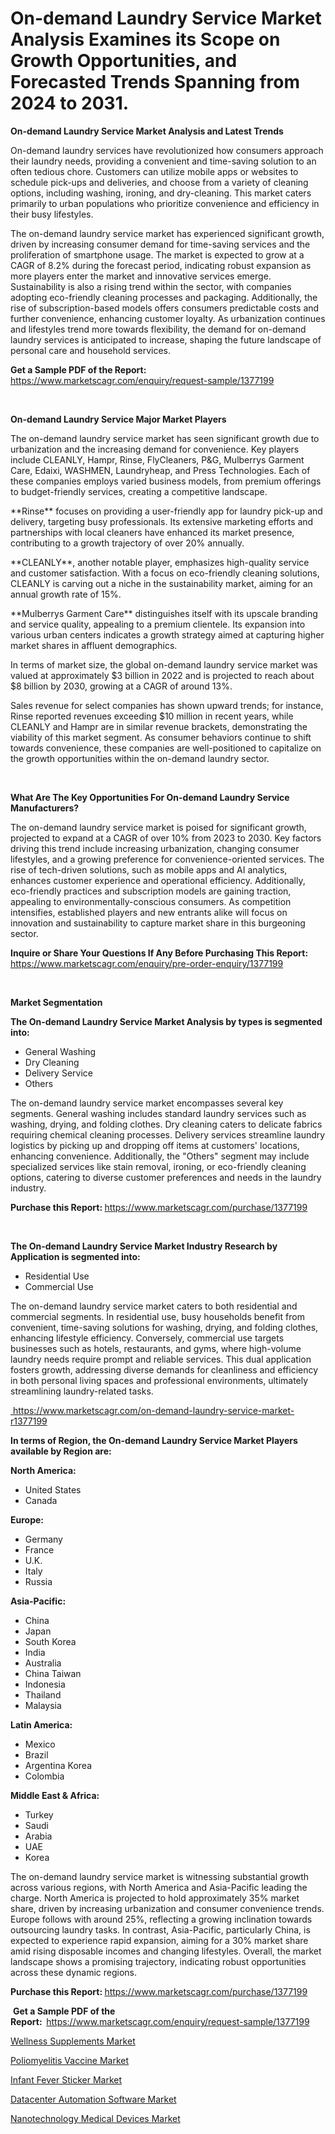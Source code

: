 <p><h1>On-demand Laundry Service Market Analysis Examines its Scope on Growth Opportunities, and Forecasted Trends Spanning from 2024 to 2031.</h1></p><p><strong>On-demand Laundry Service Market Analysis and Latest Trends</strong></p>
<p><p>On-demand laundry services have revolutionized how consumers approach their laundry needs, providing a convenient and time-saving solution to an often tedious chore. Customers can utilize mobile apps or websites to schedule pick-ups and deliveries, and choose from a variety of cleaning options, including washing, ironing, and dry-cleaning. This market caters primarily to urban populations who prioritize convenience and efficiency in their busy lifestyles.</p><p>The on-demand laundry service market has experienced significant growth, driven by increasing consumer demand for time-saving services and the proliferation of smartphone usage. The market is expected to grow at a CAGR of 8.2% during the forecast period, indicating robust expansion as more players enter the market and innovative services emerge. Sustainability is also a rising trend within the sector, with companies adopting eco-friendly cleaning processes and packaging. Additionally, the rise of subscription-based models offers consumers predictable costs and further convenience, enhancing customer loyalty. As urbanization continues and lifestyles trend more towards flexibility, the demand for on-demand laundry services is anticipated to increase, shaping the future landscape of personal care and household services.</p></p>
<p><strong>Get a Sample PDF of the Report:&nbsp;</strong> <a href="https://www.marketscagr.com/enquiry/request-sample/1377199?utm_campaign=1285&utm_medium=2&utm_source=Github&utm_content=ia&utm_term=23102024&utm_id=on-demand-laundry-service">https://www.marketscagr.com/enquiry/request-sample/1377199</a></p>
<p>&nbsp;</p>
<p><strong>On-demand Laundry Service Major Market Players</strong></p>
<p><p>The on-demand laundry service market has seen significant growth due to urbanization and the increasing demand for convenience. Key players include CLEANLY, Hampr, Rinse, FlyCleaners, P&G, Mulberrys Garment Care, Edaixi, WASHMEN, Laundryheap, and Press Technologies. Each of these companies employs varied business models, from premium offerings to budget-friendly services, creating a competitive landscape.</p><p>**Rinse** focuses on providing a user-friendly app for laundry pick-up and delivery, targeting busy professionals. Its extensive marketing efforts and partnerships with local cleaners have enhanced its market presence, contributing to a growth trajectory of over 20% annually.</p><p>**CLEANLY**, another notable player, emphasizes high-quality service and customer satisfaction. With a focus on eco-friendly cleaning solutions, CLEANLY is carving out a niche in the sustainability market, aiming for an annual growth rate of 15%.</p><p>**Mulberrys Garment Care** distinguishes itself with its upscale branding and service quality, appealing to a premium clientele. Its expansion into various urban centers indicates a growth strategy aimed at capturing higher market shares in affluent demographics.</p><p>In terms of market size, the global on-demand laundry service market was valued at approximately $3 billion in 2022 and is projected to reach about $8 billion by 2030, growing at a CAGR of around 13%.</p><p>Sales revenue for select companies has shown upward trends; for instance, Rinse reported revenues exceeding $10 million in recent years, while CLEANLY and Hampr are in similar revenue brackets, demonstrating the viability of this market segment. As consumer behaviors continue to shift towards convenience, these companies are well-positioned to capitalize on the growth opportunities within the on-demand laundry sector.</p></p>
<p>&nbsp;</p>
<p><strong>What Are The Key Opportunities For On-demand Laundry Service Manufacturers?</strong></p>
<p><p>The on-demand laundry service market is poised for significant growth, projected to expand at a CAGR of over 10% from 2023 to 2030. Key factors driving this trend include increasing urbanization, changing consumer lifestyles, and a growing preference for convenience-oriented services. The rise of tech-driven solutions, such as mobile apps and AI analytics, enhances customer experience and operational efficiency. Additionally, eco-friendly practices and subscription models are gaining traction, appealing to environmentally-conscious consumers. As competition intensifies, established players and new entrants alike will focus on innovation and sustainability to capture market share in this burgeoning sector.</p></p>
<p><strong>Inquire or Share Your Questions If Any Before Purchasing This Report:</strong> <a href="https://www.marketscagr.com/enquiry/pre-order-enquiry/1377199?utm_campaign=1285&utm_medium=2&utm_source=Github&utm_content=ia&utm_term=23102024&utm_id=on-demand-laundry-service">https://www.marketscagr.com/enquiry/pre-order-enquiry/1377199</a></p>
<p>&nbsp;</p>
<p><strong>Market Segmentation</strong></p>
<p><strong>The On-demand Laundry Service Market Analysis by types is segmented into:</strong></p>
<p><ul><li>General Washing</li><li>Dry Cleaning</li><li>Delivery Service</li><li>Others</li></ul></p>
<p><p>The on-demand laundry service market encompasses several key segments. General washing includes standard laundry services such as washing, drying, and folding clothes. Dry cleaning caters to delicate fabrics requiring chemical cleaning processes. Delivery services streamline laundry logistics by picking up and dropping off items at customers' locations, enhancing convenience. Additionally, the "Others" segment may include specialized services like stain removal, ironing, or eco-friendly cleaning options, catering to diverse customer preferences and needs in the laundry industry.</p></p>
<p><strong>Purchase this Report:&nbsp;</strong><a href="https://www.marketscagr.com/purchase/1377199?utm_campaign=1285&utm_medium=2&utm_source=Github&utm_content=ia&utm_term=23102024&utm_id=on-demand-laundry-service">https://www.marketscagr.com/purchase/1377199</a></p>
<p>&nbsp;</p>
<p><strong>The On-demand Laundry Service Market Industry Research by Application is segmented into:</strong></p>
<p><ul><li>Residential Use</li><li>Commercial Use</li></ul></p>
<p><p>The on-demand laundry service market caters to both residential and commercial segments. In residential use, busy households benefit from convenient, time-saving solutions for washing, drying, and folding clothes, enhancing lifestyle efficiency. Conversely, commercial use targets businesses such as hotels, restaurants, and gyms, where high-volume laundry needs require prompt and reliable services. This dual application fosters growth, addressing diverse demands for cleanliness and efficiency in both personal living spaces and professional environments, ultimately streamlining laundry-related tasks.</p></p>
<p><a href="https://www.marketscagr.com/on-demand-laundry-service-market-r1377199?utm_campaign=1285&utm_medium=2&utm_source=Github&utm_content=ia&utm_term=23102024&utm_id=on-demand-laundry-service">&nbsp;https://www.marketscagr.com/on-demand-laundry-service-market-r1377199</a></p>
<p><strong>In terms of Region, the On-demand Laundry Service Market Players available by Region are:</strong></p>
<p>
    <p> <strong> North America: </strong>
        <ul>
            <li>United States</li>
            <li>Canada</li>
        </ul>
        </p> 
    <p> <strong> Europe: </strong>
        <ul>
            <li>Germany</li>
            <li>France</li>
            <li>U.K.</li>
            <li>Italy</li>
            <li>Russia</li>
        </ul>
        </p> 
    <p> <strong> Asia-Pacific: </strong>
        <ul>
            <li>China</li>
            <li>Japan</li>
            <li>South Korea</li>
            <li>India</li>
            <li>Australia</li>
            <li>China Taiwan</li>
            <li>Indonesia</li>
            <li>Thailand</li>
            <li>Malaysia</li>
        </ul>
        </p> 
    <p> <strong> Latin America: </strong>
        <ul>
            <li>Mexico</li>
            <li>Brazil</li>
            <li>Argentina Korea</li>
            <li>Colombia</li>
        </ul>
        </p> 
    <p> <strong> Middle East & Africa: </strong>
        <ul>
            <li>Turkey</li>
            <li>Saudi</li>
            <li>Arabia</li>
            <li>UAE</li>
            <li>Korea</li>
        </ul>
    </p>
    </p>
<p><p>The on-demand laundry service market is witnessing substantial growth across various regions, with North America and Asia-Pacific leading the charge. North America is projected to hold approximately 35% market share, driven by increasing urbanization and consumer convenience trends. Europe follows with around 25%, reflecting a growing inclination towards outsourcing laundry tasks. In contrast, Asia-Pacific, particularly China, is expected to experience rapid expansion, aiming for a 30% market share amid rising disposable incomes and changing lifestyles. Overall, the market landscape shows a promising trajectory, indicating robust opportunities across these dynamic regions.</p></p>
<p><strong>Purchase this Report: </strong><a href="https://www.marketscagr.com/purchase/1377199?utm_campaign=1285&utm_medium=2&utm_source=Github&utm_content=ia&utm_term=23102024&utm_id=on-demand-laundry-service">https://www.marketscagr.com/purchase/1377199</a></p>
<p>&nbsp;<strong>Get a Sample PDF of the Report:&nbsp;&nbsp;</strong><a href="https://www.marketscagr.com/enquiry/request-sample/1377199?utm_campaign=1285&utm_medium=2&utm_source=Github&utm_content=ia&utm_term=23102024&utm_id=on-demand-laundry-service">https://www.marketscagr.com/enquiry/request-sample/1377199</a></p>
<p><strong></strong></p>
<p><p><a href="https://www.linkedin.com/pulse/wellness-supplements-market-analysis-product-segmentation-ec4qc?utm_campaign=1285&utm_medium=2&utm_source=Github&utm_content=ia&utm_term=23102024&utm_id=on-demand-laundry-service">Wellness Supplements Market</a></p><p><a href="https://www.linkedin.com/pulse/investing-poliomyelitis-vaccine-market-trends-leading-products-1aljc?utm_campaign=1285&utm_medium=2&utm_source=Github&utm_content=ia&utm_term=23102024&utm_id=on-demand-laundry-service">Poliomyelitis Vaccine Market</a></p><p><a href="https://github.com/sofayahoo2023/Market-Research-Report-List-6/blob/main/infant-fever-sticker-market.md?utm_campaign=1285&utm_medium=2&utm_source=Github&utm_content=ia&utm_term=23102024&utm_id=on-demand-laundry-service">Infant Fever Sticker Market</a></p><p><a href="https://www.linkedin.com/pulse/market-leaders-laggards-global-datacenter-automation-software-raeke?utm_campaign=1285&utm_medium=2&utm_source=Github&utm_content=ia&utm_term=23102024&utm_id=on-demand-laundry-service">Datacenter Automation Software Market</a></p><p><a href="https://www.linkedin.com/pulse/global-perspectives-nanotechnology-medical-devices-market-so2tc?utm_campaign=1285&utm_medium=2&utm_source=Github&utm_content=ia&utm_term=23102024&utm_id=on-demand-laundry-service">Nanotechnology Medical Devices Market</a></p></p>